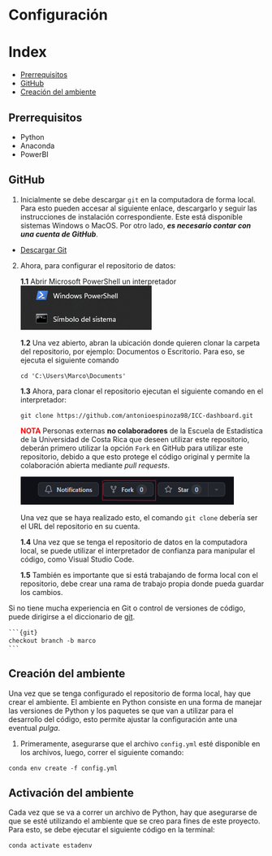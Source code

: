 # Configuración

# Index
+ [Prerrequisitos](#prerrequisitos)
+ [GitHub](#GitHub)
+ [Creación del ambiente](#creación-del-ambiente)

## Prerrequisitos 

+ Python
+ Anaconda
+ PowerBI

## GitHub

1. Inicialmente se debe descargar `git` en la computadora de forma local. Para esto pueden accesar al siguiente enlace, descargarlo y seguir las instrucciones de instalación correspondiente. Este está disponible sistemas Windows o MacOS. Por otro lado, **_es necesario contar con una cuenta de GitHub_**. 

- [Descargar Git](https://git-scm.com/downloads)

2. Ahora, para configurar el repositorio de datos:

    **1.1** Abrir Microsoft PowerShell un interpretador
    ![Interpretadores](/imagenes/power.png)

    **1.2** Una vez abierto, abran la ubicación donde quieren clonar la carpeta del repositorio, por ejemplo: Documentos o Escritorio. Para eso, se ejecuta el siguiente comando
    
    ```{powershell}
    cd 'C:\Users\Marco\Documents'
    ```
    **1.3** Ahora, para clonar el repositorio ejecutan el siguiente comando en el interpretador:

    ```{git}
    git clone https://github.com/antonioespinoza98/ICC-dashboard.git
    ``` 
    <span style="color: red; font-weight: bold;">NOTA</span>
    Personas externas **no colaboradores** de la Escuela de Estadística de la Universidad de Costa Rica que deseen utilizar este repositorio, deberán primero utilizar la opción `Fork` en GitHub para utilizar este repositorio, debido a que esto protege el código original y permite la colaboración abierta mediante *pull requests*.

    ![fork](/imagenes/fork.png) 

    Una vez que se haya realizado esto, el comando `git clone` debería ser el URL del repositorio en su cuenta. 

    **1.4** Una vez que se tenga el repositorio de datos en la computadora local, se puede utilizar el interpretador de confianza para manipular el código, como Visual Studio Code.

    **1.5** También es importante que si está trabajando de forma local con el repositorio, debe crear una rama de trabajo propia donde pueda guardar los cambios. 

Si no tiene mucha experiencia en Git o control de versiones de código, puede dirigirse a el diccionario de [git](https://git-scm.com/docs).

    ```{git}
    checkout branch -b marco
    ```

## Creación del ambiente

Una vez que se tenga configurado el repositorio de forma local, hay que crear el ambiente. El ambiente en Python consiste en una forma de manejar las versiones de Python y los paquetes se que van a utilizar para el desarrollo del código, esto permite ajustar la configuración ante una eventual *pulga*.

1. Primeramente, asegurarse que el archivo `config.yml` esté disponible en los archivos, luego, correr el siguiente comando:

```{git}
conda env create -f config.yml
```

## Activación del ambiente

Cada vez que se va a correr un archivo de Python, hay que asegurarse de que se esté utilizando el ambiente que se creo para fines de este proyecto. 
Para esto, se debe ejecutar el siguiente código en la terminal:

```{powershell}
conda activate estadenv
``` 




















